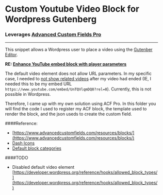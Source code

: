 # Custom Youtube Video Block for Wordpress Gutenberg
### Leverages [Advanced Custom Fields Pro](https://www.advancedcustomfields.com/pro/)
***

This snippet allows a Wordpress user to place a video using the [Gutenber Editor](https://wordpress.org/gutenberg/).

**RE: [Enhance YouTube embed block with player parameters](https://github.com/WordPress/gutenberg/issues/9678)**

The default video element does not allow URL parameters. In my specific case, I needed to [not show related videos](https://developers.google.com/youtube/player_parameters#rel) after my video had ended (IE, I needed this to be my embed URL `https://www.youtube.com/embed/UnTQVlqmDQ0?rel=0`). Currently, this is not possible in Wordpress.

Therefore, I came up with my own solution using ACF Pro. In this folder you will find the code I used to register my ACF block, the template used to render the block, and the json useds to create the custom field.

####Reference: 

- [https://www.advancedcustomfields.com/resources/blocks/](https://www.advancedcustomfields.com/resources/blocks/)
- [Dash Icons](http://calebserna.com/dashicons-cheatsheet/)
- [Default block categories](https://developer.wordpress.org/block-editor/developers/block-api/block-registration/)


####TODO
 - Disabled default video element [https://developer.wordpress.org/reference/hooks/allowed_block_types/](https://developer.wordpress.org/reference/hooks/allowed_block_types/)